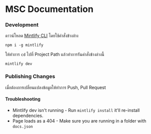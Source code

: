 # MSC Documentation

<!-- ดาวน์โหลดไฟล์ด้วยวิธีหรือขั้นตอนที่ชอบ แนะนำให้ทำโดยการ Clone จาก Git หรือ Github CLI แต่ถ้าหากมี Github Desktop แนะนำให้ Clone โดยใช้ Github Desktop
ให้ Clone จาก Branch **999s** เท่านั้น -->

### Development

ดาวน์โหลด [Mintlify CLI](https://www.npmjs.com/package/mintlify) โดยใช้คำสั่งข้างล่าง

```
npm i -g mintlify
```

ให้ทำการ `cd` ไปที่ Project Path แล้วทำการรันคำสั่งข้างล่างนี้

```
mintlify dev
```

### Publishing Changes

เมื่อต้องการเปลี่ยนแปลงข้อมูลให้ทำการ Push, Pull Request

#### Troubleshooting

- Mintlify dev isn't running - Run `mintlify install` it'll re-install dependencies.
- Page loads as a 404 - Make sure you are running in a folder with `docs.json`

